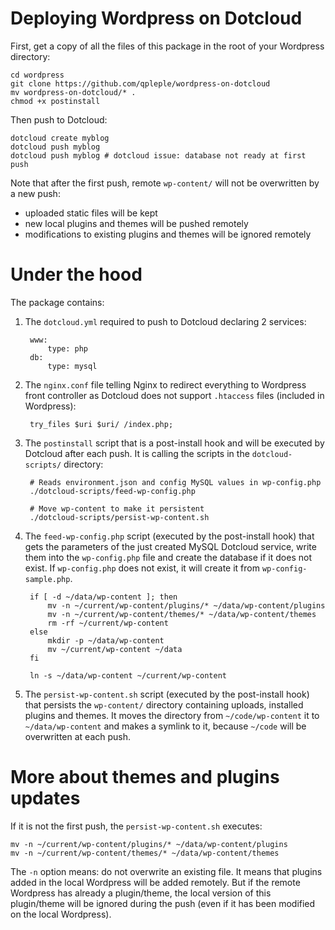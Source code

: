 Deploying Wordpress on Dotcloud
===============================

First, get a copy of all the files of this package in the root of your Wordpress directory:

    cd wordpress
    git clone https://github.com/qpleple/wordpress-on-dotcloud
    mv wordpress-on-dotcloud/* .
    chmod +x postinstall
    
Then push to Dotcloud:

    dotcloud create myblog
    dotcloud push myblog
    dotcloud push myblog # dotcloud issue: database not ready at first push
    
Note that after the first push, remote ``wp-content/`` will not be overwritten by a new push:

- uploaded static files will be kept
- new local plugins and themes will be pushed remotely
- modifications to existing plugins and themes will be ignored remotely

Under the hood
==============
The package contains:

1. The ``dotcloud.yml`` required to push to Dotcloud declaring 2 services:

        www:
            type: php
        db:
            type: mysql
        
2. The ``nginx.conf`` file telling Nginx to redirect everything to Wordpress front controller as Dotcloud does not support ``.htaccess`` files (included in Wordpress):

        try_files $uri $uri/ /index.php;
    
3. The ``postinstall`` script that is a post-install hook and will be executed by Dotcloud after each push. It is calling the scripts in the ``dotcloud-scripts/`` directory:

        # Reads environment.json and config MySQL values in wp-config.php
        ./dotcloud-scripts/feed-wp-config.php
        
        # Move wp-content to make it persistent
        ./dotcloud-scripts/persist-wp-content.sh

4. The ``feed-wp-config.php`` script (executed by the post-install hook) that gets the parameters of the just created MySQL Dotcloud service, write them into the ``wp-config.php`` file and create the database if it does not exist. If ``wp-config.php`` does not exist, it will create it from ``wp-config-sample.php``.
    
        if [ -d ~/data/wp-content ]; then
            mv -n ~/current/wp-content/plugins/* ~/data/wp-content/plugins
            mv -n ~/current/wp-content/themes/* ~/data/wp-content/themes
            rm -rf ~/current/wp-content
        else
            mkdir -p ~/data/wp-content
            mv ~/current/wp-content ~/data
        fi

        ln -s ~/data/wp-content ~/current/wp-content

5. The ``persist-wp-content.sh`` script (executed by the post-install hook) that persists the ``wp-content/`` directory containing uploads, installed plugins and themes. It moves the directory from ``~/code/wp-content`` it to ``~/data/wp-content`` and makes a symlink to it, because ``~/code`` will be overwritten at each push.

More about themes and plugins updates
=====================================
If it is not the first push, the ``persist-wp-content.sh`` executes:

    mv -n ~/current/wp-content/plugins/* ~/data/wp-content/plugins
    mv -n ~/current/wp-content/themes/* ~/data/wp-content/themes

The ``-n`` option means: do not overwrite an existing file. It means that plugins added in the local Wordpress will be added remotely. But if the remote Wordpress has already a plugin/theme, the local version of this plugin/theme will be ignored during the push (even if it has been modified on the local Wordpress).
